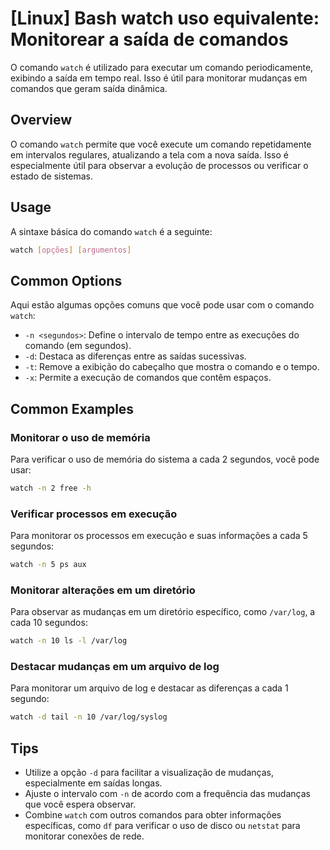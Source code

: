 # [Linux] Bash watch uso equivalente: Monitorear a saída de comandos

O comando `watch` é utilizado para executar um comando periodicamente, exibindo a saída em tempo real. Isso é útil para monitorar mudanças em comandos que geram saída dinâmica.

## Overview
O comando `watch` permite que você execute um comando repetidamente em intervalos regulares, atualizando a tela com a nova saída. Isso é especialmente útil para observar a evolução de processos ou verificar o estado de sistemas.

## Usage
A sintaxe básica do comando `watch` é a seguinte:

```bash
watch [opções] [argumentos]
```

## Common Options
Aqui estão algumas opções comuns que você pode usar com o comando `watch`:

- `-n <segundos>`: Define o intervalo de tempo entre as execuções do comando (em segundos).
- `-d`: Destaca as diferenças entre as saídas sucessivas.
- `-t`: Remove a exibição do cabeçalho que mostra o comando e o tempo.
- `-x`: Permite a execução de comandos que contêm espaços.

## Common Examples

### Monitorar o uso de memória
Para verificar o uso de memória do sistema a cada 2 segundos, você pode usar:

```bash
watch -n 2 free -h
```

### Verificar processos em execução
Para monitorar os processos em execução e suas informações a cada 5 segundos:

```bash
watch -n 5 ps aux
```

### Monitorar alterações em um diretório
Para observar as mudanças em um diretório específico, como `/var/log`, a cada 10 segundos:

```bash
watch -n 10 ls -l /var/log
```

### Destacar mudanças em um arquivo de log
Para monitorar um arquivo de log e destacar as diferenças a cada 1 segundo:

```bash
watch -d tail -n 10 /var/log/syslog
```

## Tips
- Utilize a opção `-d` para facilitar a visualização de mudanças, especialmente em saídas longas.
- Ajuste o intervalo com `-n` de acordo com a frequência das mudanças que você espera observar.
- Combine `watch` com outros comandos para obter informações específicas, como `df` para verificar o uso de disco ou `netstat` para monitorar conexões de rede.